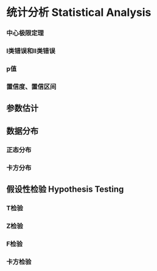 
# 统计分析 Statistical Analysis



### 中心极限定理

### I类错误和II类错误

### p值

### 置信度、置信区间

## 参数估计

## 数据分布

### 正态分布

### 卡方分布

## 假设性检验 Hypothesis Testing

### T检验

### Z检验

### F检验

### 卡方检验
